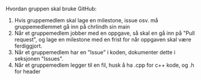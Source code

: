 Hvordan gruppen skal bruke GitHub:
  1. Hvis gruppemedlem skal lage en milestone, issue osv. må gruppemedlemmet gå inn på chrlindh sin main
  2. Når et gruppemedlem jobber med en oppgave, så skal en gå inn på "Pull request", og lage en milestone med en frist for når oppgaven skal være ferdiggjort.
  3. Når et gruppemedlem har en "Issue" i koden, dokumenter dette i seksjonen "Issues".
  4. Når et gruppemedlem legger til en fil, husk å ha .cpp for c++ kode, og .h for header
